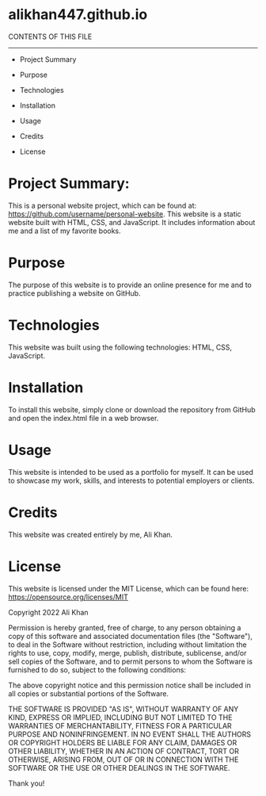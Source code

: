 # alikhan447.github.io


CONTENTS OF THIS FILE

--------------------------

* Project Summary 

* Purpose 

* Technologies 

* Installation 

* Usage 

* Credits 

* License



# Project Summary:

This is a personal website project, which can be found at: https://github.com/username/personal-website. This website is a static website built with HTML, CSS, and JavaScript. It includes information about me and a list of my favorite books. 



# Purpose

The purpose of this website is to provide an online presence for me and to practice publishing a website on GitHub. 



# Technologies 

This website was built using the following technologies: HTML, CSS, 
JavaScript. 

# Installation 
To install this website, simply clone or download the repository from GitHub and open the index.html file in a web browser. 



# Usage 

This website is intended to be used as a portfolio for myself. It can be used to showcase my work, skills, and interests to potential employers or clients. 



# Credits 

This website was created entirely by me, Ali Khan. 



# License 

This website is licensed under the MIT License, which can be found here: https://opensource.org/licenses/MIT 



Copyright 2022 Ali Khan


Permission is hereby granted, free of charge, to any person obtaining a copy of this software and associated documentation files (the "Software"), to deal in the Software without restriction, including without limitation the rights to use, copy, modify, merge, publish, distribute, sublicense, and/or sell copies of the Software, and to permit persons to whom the Software is furnished to do so, subject to the following conditions:


The above copyright notice and this permission notice shall be included in all copies or substantial portions of the Software.


THE SOFTWARE IS PROVIDED "AS IS", WITHOUT WARRANTY OF ANY KIND, EXPRESS OR IMPLIED, INCLUDING BUT NOT LIMITED TO THE WARRANTIES OF MERCHANTABILITY, FITNESS FOR A PARTICULAR PURPOSE AND NONINFRINGEMENT. IN NO EVENT SHALL THE AUTHORS OR COPYRIGHT HOLDERS BE LIABLE FOR ANY CLAIM, DAMAGES OR OTHER LIABILITY, WHETHER IN AN ACTION OF CONTRACT, TORT OR OTHERWISE, ARISING FROM, OUT OF OR IN CONNECTION WITH THE SOFTWARE OR THE USE OR OTHER DEALINGS IN THE SOFTWARE.


Thank you!
 
